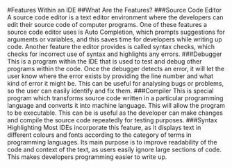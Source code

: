 #Features Within an IDE
##What Are the Features?
###Source Code Editor
A source code editor is a text editor environment where the developers can edit their source code of computer programs. One of these features a source code editor uses is Auto Completion, which prompts suggestions for arguments or variables, and this saves time for developers while writing up code. Another feature the editor provides is called syntax checks, which checks for incorrect use of syntax and highlights any errors.
###Debugger
This is a program within the IDE that is used to test and debug other programs within the code.  Once the debugger detects an error, it will let the user know where the error exists by providing the line number and what kind of error it might be. This can be useful for analysing bugs or problems, so the user can easily identify and fix them. 
###Compiler
This is special program which transforms source code written in a particular programming language and converts it into machine language. This will allow the program to be executable. This can be is useful as the developer can make changes and compile the source code repeatedly for testing purposes.
###Syntax Highlighting
Most IDEs incorporate this feature, as it displays text in different colours and fonts according to the category of terms in programming languages. Its main purpose is to improve readability of the code and context of the text, as users easily ignore large sections of code. This makes developers programming easier to write up.



